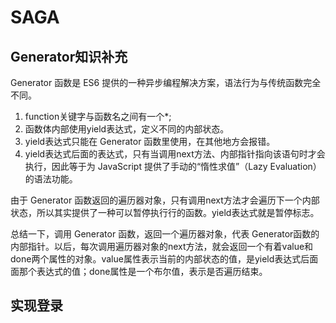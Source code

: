 # SAGA

## Generator知识补充
Generator 函数是 ES6 提供的一种异步编程解决方案，语法行为与传统函数完全不同。
1. function关键字与函数名之间有⼀个*;
2. 函数体内部使用yield表达式，定义不同的内部状态。
3. yield表达式只能在 Generator 函数里使⽤，在其他地⽅会报错。
4. yield表达式后面的表达式，只有当调用next⽅法、内部指针指向该语句时才会执行，因此等于为 JavaScript 提供了手动的“惰性求值”（Lazy Evaluation）的语法功能。

由于 Generator 函数返回的遍历器对象，只有调⽤next⽅法才会遍历下一个内部状态，所以其实提供了⼀种可以暂停执⾏行的函数。yield表达式就是暂停标志。

总结⼀下，调⽤ Generator 函数，返回⼀个遍历器对象，代表 Generator函数的内部指针。以后，每次调用遍历器对象的next⽅法，就会返回⼀个有着value和done两个属性的对象。value属性表示当前的内部状态的值，是yield表达式后⾯面那个表达式的值；done属性是⼀个布尔值，表示是否遍历结束。


## 实现登录